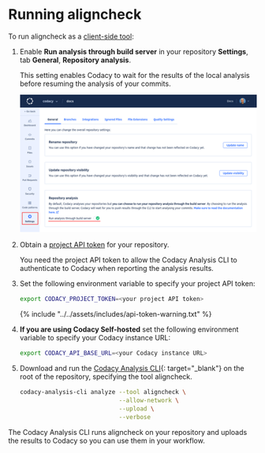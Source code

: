 # Running aligncheck

To run aligncheck as a [client-side tool](client-side-tools.md):

1.  Enable **Run analysis through build server** in your repository **Settings**, tab **General**, **Repository analysis**.

    This setting enables Codacy to wait for the results of the local analysis before resuming the analysis of your commits.

    ![Run analysis through build server](images/run-analysis-through-build-server.png)

1.  Obtain a [project API token](../codacy-api/api-tokens.md#project-api-tokens) for your repository.

    You need the project API token to allow the Codacy Analysis CLI to authenticate to Codacy when reporting the analysis results.

1.  Set the following environment variable to specify your project API token:

    ```bash
    export CODACY_PROJECT_TOKEN=<your project API token>
    ```

    {% include "../../assets/includes/api-token-warning.txt" %}

1.  **If you are using Codacy Self-hosted** set the following environment variable to specify your Codacy instance URL:

    ```bash
    export CODACY_API_BASE_URL=<your Codacy instance URL>
    ```

1.  Download and run the [Codacy Analysis CLI](https://github.com/codacy/codacy-analysis-cli#install){: target="_blank"} on the root of the repository, specifying the tool aligncheck.

    ```bash
    codacy-analysis-cli analyze --tool aligncheck \
                                --allow-network \
                                --upload \
                                --verbose
    ```

The Codacy Analysis CLI runs aligncheck on your repository and uploads the results to Codacy so you can use them in your workflow.
